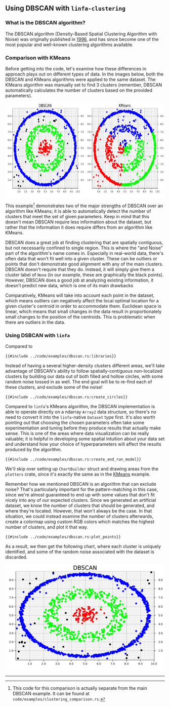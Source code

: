 ## Using DBSCAN with `linfa-clustering`

### What is the DBSCAN algorithm?

The DBSCAN algorithm (Density-Based Spatial Clustering Algorithm with Noise) was originally published in [1996](https://citeseerx.ist.psu.edu/viewdoc/summary?doi=10.1.1.121.9220), and has since become one of the most popular and well-known clustering algorithms available. 


### Comparison with KMeans

Before getting into the code, let's examine how these differences in approach plays out on different types of data. In the images below, both the DBSCAN and KMeans algorithms were applied to the same dataset. The KMeans algorithm was manually set to find 3 clusters (remember, DBSCAN automatically calculates the number of clusters based on the provided parameters).

<img src="clustering_comparison.png" alt="Comparison" width=600px height=300px align="middle">

This example[^1] demonstrates two of the major strengths of DBSCAN over an algorithm like KMeans; it is able to automatically detect the number of clusters that meet the set of given parameters. Keep in mind that this doesn't mean DBSCAN require less information about the dataset, but rather that the information it does require differs from an algorithm like KMeans.

DBSCAN does a great job at finding clustering that are spatially contiguous, but not necessarily confined to single region. This is where the "and Noise" part of the algorithm's name comes in. Especially in real-world data, there's often data that won't fit well into a given cluster. These can be outliers or points that don't demonstrate good alignment with any of the main clusters. DBSCAN doesn't require that they do. Instead, it will simply give them a cluster label of `None` (in our example, these are graphically the black points). However, DBSCAN does a good job at analyzing existing information, it doesn't predict new data, which is one of its main drawbacks

Comparatively, KMeans will take into account each point in the dataset, which means outliers can negatively affect the local optimal location for a given cluster's centroid in order to accommodate them. Euclidean space is linear, which means that small changes in the data result in proportionately small changes to the position of the centroids. This is problematic when there are outliers in the data.

### Using DSBCAN with `linfa`

Compared to 
```rust,no_run
{{#include ../code/examples/dbscan.rs:libraries}}
```

Instead of having a several higher-density clusters different areas, we'll take advantage of DBSCAN's ability to follow spatially-contiguous non-localized clusters by building our data out of both filled and hollow circles, with some random noise tossed in as well. The end goal will be to re-find each of these clusters, and exclude some of the noise!

```rust,no_run
{{#include ../code/examples/dbscan.rs:create_circles}}
```
Compared to `linfa`'s KMeans algorithm, the DBSCAN implementation is able to operate directly on a ndarray `Array2` data structure, so there's no need to convert it into the `linfa`-native `Dataset` type first. It's also worth pointing out that choosing the chosen parameters often take some experimentation and tuning before they produce results that actually make sense. This is one of the areas where data visualization can be really valuable; it is helpful in developing some spatial intuition about your data set and understand how your choice of hyperparameters will affect the results produced by the algorithm.  

```rust,no_run
{{#include ../code/examples/dbscan.rs:create_and_run_model}}
```
We'll skip over setting up `ChartBuilder` struct and drawing areas from the `plotters` crate, since it's exactly the same as in the [KMeans](./3_kmeans.md) example. 

Remember how we mentioned DBSCAN is an algorithm that can exclude noise? That's particularly important for the pattern-matching in this case, since we're almost guaranteed to end up with some values that don't fit nicely into any of our expected clusters. Since we generated an artificial dataset, we know the number of clusters that should be generated, and where they're located. However, that won't always be the case. In that situation, we could instead examine the number of clusters afterwards, create a colormap using custom RGB colors which matches the highest number of clusters, and plot it that way.

```rust,no_run
{{#include ../code/examples/dbscan.rs:plot_points}}
```

As a result, we then get the following chart, where each cluster is uniquely identified, and some of the random noise associated with the dataset is discarded.  

![DBSCAN](dbscan.png)


---
[^1]: This code for this comparison is actually separate from the main DBSCAN example. It can be found at `code/examples/clustering_comparison.rs`.